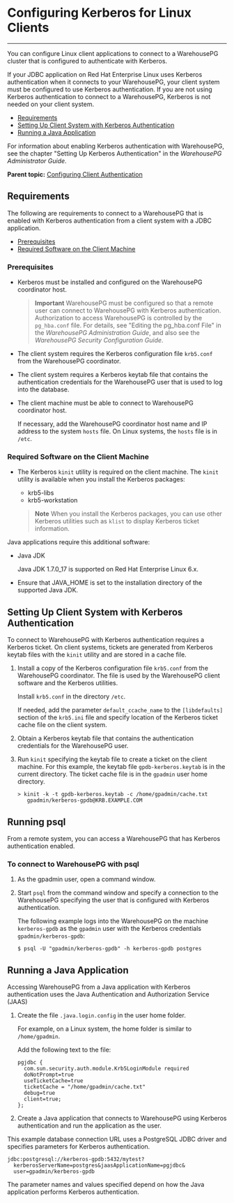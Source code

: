 # Configuring Kerberos for Linux Clients
---

You can configure Linux client applications to connect to a WarehousePG cluster that is configured to authenticate with Kerberos.

If your JDBC application on Red Hat Enterprise Linux uses Kerberos authentication when it connects to your WarehousePG, your client system must be configured to use Kerberos authentication. If you are not using Kerberos authentication to connect to a WarehousePG, Kerberos is not needed on your client system.

-   [Requirements](#topic13)
-   [Setting Up Client System with Kerberos Authentication](#topic17)
-   [Running a Java Application](#topic18)

For information about enabling Kerberos authentication with WarehousePG, see the chapter "Setting Up Kerberos Authentication" in the *WarehousePG Administrator Guide*.

**Parent topic:** [Configuring Client Authentication](client_auth.html)

## <a id="topic13"></a>Requirements

The following are requirements to connect to a WarehousePG that is enabled with Kerberos authentication from a client system with a JDBC application.

-   [Prerequisites](#topic14)
-   [Required Software on the Client Machine](#topic15)

### <a id="topic14"></a>Prerequisites

-   Kerberos must be installed and configured on the WarehousePG coordinator host.

    > **Important** WarehousePG must be configured so that a remote user can connect to WarehousePG with Kerberos authentication. Authorization to access WarehousePG is controlled by the `pg_hba.conf` file. For details, see "Editing the pg\_hba.conf File" in the *WarehousePG Administration Guide*, and also see the *WarehousePG Security Configuration Guide*.

-   The client system requires the Kerberos configuration file `krb5.conf` from the WarehousePG coordinator.
-   The client system requires a Kerberos keytab file that contains the authentication credentials for the WarehousePG user that is used to log into the database.
-   The client machine must be able to connect to WarehousePG coordinator host.

    If necessary, add the WarehousePG coordinator host name and IP address to the system `hosts` file. On Linux systems, the `hosts` file is in `/etc`.


### <a id="topic15"></a>Required Software on the Client Machine

-   The Kerberos `kinit` utility is required on the client machine. The `kinit` utility is available when you install the Kerberos packages:

    -   krb5-libs
    -   krb5-workstation<br/>
    > **Note** When you install the Kerberos packages, you can use other Kerberos utilities such as `klist` to display Kerberos ticket information.


Java applications require this additional software:

-   Java JDK

    Java JDK 1.7.0\_17 is supported on Red Hat Enterprise Linux 6.x.

-   Ensure that JAVA\_HOME is set to the installation directory of the supported Java JDK.

## <a id="topic17"></a>Setting Up Client System with Kerberos Authentication

To connect to WarehousePG with Kerberos authentication requires a Kerberos ticket. On client systems, tickets are generated from Kerberos keytab files with the `kinit` utility and are stored in a cache file.

1.  Install a copy of the Kerberos configuration file `krb5.conf` from the WarehousePG coordinator. The file is used by the WarehousePG client software and the Kerberos utilities.

    Install `krb5.conf` in the directory `/etc`.

    If needed, add the parameter `default_ccache_name` to the `[libdefaults]` section of the `krb5.ini` file and specify location of the Kerberos ticket cache file on the client system.

2.  Obtain a Kerberos keytab file that contains the authentication credentials for the WarehousePG user.
3.  Run `kinit` specifying the keytab file to create a ticket on the client machine. For this example, the keytab file `gpdb-kerberos.keytab` is in the current directory. The ticket cache file is in the `gpadmin` user home directory.

    ```
    > kinit -k -t gpdb-kerberos.keytab -c /home/gpadmin/cache.txt 
       gpadmin/kerberos-gpdb@KRB.EXAMPLE.COM
    ```


## <a id="topic12"></a>Running psql

From a remote system, you can access a WarehousePG that has Kerberos authentication enabled.

### <a id="mh151095"></a>To connect to WarehousePG with psql

1.  As the gpadmin user, open a command window.
2.  Start `psql` from the command window and specify a connection to the WarehousePG specifying the user that is configured with Kerberos authentication.

    The following example logs into the WarehousePG on the machine `kerberos-gpdb` as the `gpadmin` user with the Kerberos credentials `gpadmin/kerberos-gpdb`:

    ```
    $ psql -U "gpadmin/kerberos-gpdb" -h kerberos-gpdb postgres
    ```


## <a id="topic18"></a>Running a Java Application

Accessing WarehousePG from a Java application with Kerberos authentication uses the Java Authentication and Authorization Service \(JAAS\)

1.  Create the file `.java.login.config` in the user home folder.

    For example, on a Linux system, the home folder is similar to `/home/gpadmin`.

    Add the following text to the file:

    ```
    pgjdbc {
      com.sun.security.auth.module.Krb5LoginModule required
      doNotPrompt=true
      useTicketCache=true
      ticketCache = "/home/gpadmin/cache.txt"
      debug=true
      client=true;
    };
    ```

2.  Create a Java application that connects to WarehousePG using Kerberos authentication and run the application as the user.

This example database connection URL uses a PostgreSQL JDBC driver and specifies parameters for Kerberos authentication.

```
jdbc:postgresql://kerberos-gpdb:5432/mytest? 
  kerberosServerName=postgres&jaasApplicationName=pgjdbc& 
  user=gpadmin/kerberos-gpdb
```

The parameter names and values specified depend on how the Java application performs Kerberos authentication.

